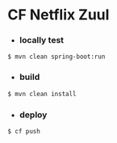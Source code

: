 # **CF Netflix Zuul**


- ### locally test
```
$ mvn clean spring-boot:run
```

- ### **build**

```cmd
$ mvn clean install
```

- ### **deploy**

```
$ cf push
```